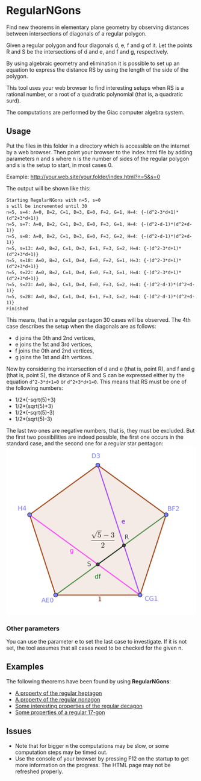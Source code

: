 # RegularNGons

Find new theorems in elementary plane geometry by observing distances
between intersections of diagonals of a regular polygon.

Given a regular polygon and four diagonals d, e, f and g of it.
Let the points R and S be the intersections of d and e, and f and g,
respectively.

By using algebraic geometry and elimination it is possible to
set up an equation to express the distance RS by using the
length of the side of the polygon.

This tool uses your web browser to find interesting setups
when RS is a rational number, or a root of a quadratic
polynomial (that is, a quadratic surd).

The computations are performed by the Giac computer algebra system.

## Usage

Put the files in this folder in a directory which is accessible on
the internet by a web browser. Then point your browser to
the index.html file by adding parameters n and s where n
is the number of sides of the regular polygon and s is the
setup to start, in most cases 0.

Example: http://your.web.site/your.folder/index.html?n=5&s=0

The output will be shown like this:
```
Starting RegularNGons with n=5, s=0
s will be incremented until 30
n=5, s=4: A=0, B=2, C=1, D=3, E=0, F=2, G=1, H=4: {-(d^2-3*d+1)*(d^2+3*d+1)}
n=5, s=7: A=0, B=2, C=1, D=3, E=0, F=3, G=1, H=4: {-(d^2-d-1)*(d^2+d-1)}
n=5, s=8: A=0, B=2, C=1, D=3, E=0, F=3, G=2, H=4: {-(d^2-d-1)*(d^2+d-1)}
n=5, s=13: A=0, B=2, C=1, D=3, E=1, F=3, G=2, H=4: {-(d^2-3*d+1)*(d^2+3*d+1)}
n=5, s=18: A=0, B=2, C=1, D=4, E=0, F=2, G=1, H=3: {-(d^2-3*d+1)*(d^2+3*d+1)}
n=5, s=22: A=0, B=2, C=1, D=4, E=0, F=3, G=1, H=4: {-(d^2-3*d+1)*(d^2+3*d+1)}
n=5, s=23: A=0, B=2, C=1, D=4, E=0, F=3, G=2, H=4: {-(d^2-d-1)*(d^2+d-1)}
n=5, s=28: A=0, B=2, C=1, D=4, E=1, F=3, G=2, H=4: {-(d^2-d-1)*(d^2+d-1)}
Finished
```
This means, that in a regular pentagon 30 cases will be observed.
The 4th case describes the setup when the diagonals are as follows:
  * d joins the 0th and 2nd vertices,
  * e joins the 1st and 3rd vertices,
  * f joins the 0th and 2nd vertices,
  * g joins the 1st and 4th vertices.

Now by considering the intersection of d and e (that is, point R), and f and g
(that is, point S), the distance of R and S can be expressed either by
the equation `d^2-3*d+1=0` or `d^2+3*d+1=0`. This means that RS must be
one of the following numbers:
  * 1/2*(-sqrt(5)+3)
  * 1/2*(sqrt(5)+3)
  * 1/2*(-sqrt(5)-3)
  * 1/2*(sqrt(5)-3)

The last two ones are negative numbers, that is, they must be excluded.
But the first two possibilities are indeed possible, the first one
occurs in the standard case, and the second one for a regular star pentagon:
![a regular pentagon](/fig/pentagon.png?raw=true "A regular pentagon")

### Other parameters

You can use the parameter e to set the last case to
investigate. If it is not set, the tool assumes that
all cases need to be checked for the given n.

## Examples

The following theorems have been found by using **RegularNGons**:
  * [A property of the regular heptagon](https://www.geogebra.org/m/trpuKnDs)   
  * [A property of the regular nonagon](https://www.geogebra.org/m/xByk6ESM)
  * [Some interesting properties of the regular decagon](https://www.geogebra.org/m/WRpmrAmH)
  * [Some properties of a regular 17-gon](https://www.geogebra.org/m/V6Zdjzza)

## Issues

  * Note that for bigger n the computations may be slow, or some computation steps may be timed out.
  * Use the console of your browser by pressing F12 on the startup to get more information on the progress.
The HTML page may not be refreshed properly.
